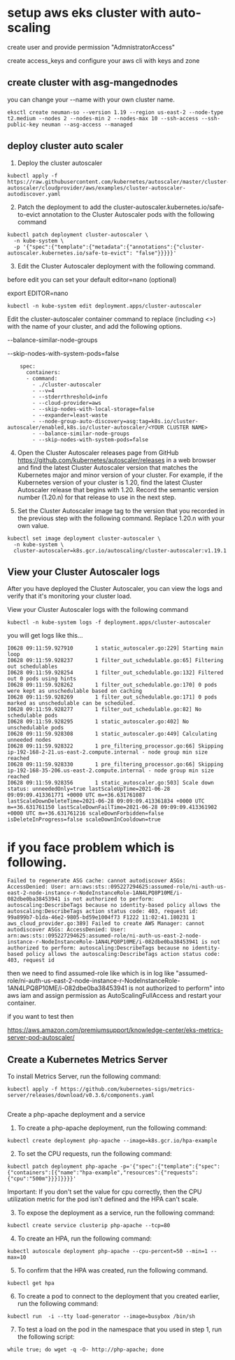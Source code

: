 # setup aws eks cluster with auto-scaling

create user and provide permission "AdmnistratorAccess"

create access_keys and configure your aws cli with keys and zone

## create cluster with asg-mangednodes
you can change your --name with your own cluster name.

```
eksctl create neuman-so --version 1.19 --region us-east-2 --node-type t2.medium --nodes 2 --nodes-min 2 --nodes-max 10 --ssh-access --ssh-public-key neuman --asg-access --managed

```

## deploy cluster auto scaler
1. Deploy the cluster autoscaler

```
kubectl apply -f https://raw.githubusercontent.com/kubernetes/autoscaler/master/cluster-autoscaler/cloudprovider/aws/examples/cluster-autoscaler-autodiscover.yaml

```
2. Patch the deployment to add the cluster-autoscaler.kubernetes.io/safe-to-evict annotation to the Cluster Autoscaler pods with the following command

```
kubectl patch deployment cluster-autoscaler \
  -n kube-system \
  -p '{"spec":{"template":{"metadata":{"annotations":{"cluster-autoscaler.kubernetes.io/safe-to-evict": "false"}}}}}'

```
3. Edit the Cluster Autoscaler deployment with the following command.

before edit you can set your default  editor=nano (optional)

export EDITOR=nano

```
kubectl -n kube-system edit deployment.apps/cluster-autoscaler

```
Edit the cluster-autoscaler container command to replace <YOUR CLUSTER NAME> (including <>) with the name of your cluster, and add the following options.

--balance-similar-node-groups

--skip-nodes-with-system-pods=false

```
    spec:
      containers:
      - command:
        - ./cluster-autoscaler
        - --v=4
        - --stderrthreshold=info
        - --cloud-provider=aws
        - --skip-nodes-with-local-storage=false
        - --expander=least-waste
        - --node-group-auto-discovery=asg:tag=k8s.io/cluster-autoscaler/enabled,k8s.io/cluster-autoscaler/<YOUR CLUSTER NAME>
        - --balance-similar-node-groups
        - --skip-nodes-with-system-pods=false

```
4. Open the Cluster Autoscaler releases page from GitHub https://github.com/kubernetes/autoscaler/releases in a web browser and find the latest Cluster Autoscaler version that matches the Kubernetes major and minor version of your cluster. For example, if the Kubernetes version of your cluster is 1.20, find the latest Cluster Autoscaler release that begins with 1.20. Record the semantic version number (1.20.n) for that release to use in the next step.

5. Set the Cluster Autoscaler image tag to the version that you recorded in the previous step with the following command. Replace 1.20.n with your own value.

```
kubectl set image deployment cluster-autoscaler \
  -n kube-system \
  cluster-autoscaler=k8s.gcr.io/autoscaling/cluster-autoscaler:v1.19.1

```
## View your Cluster Autoscaler logs
After you have deployed the Cluster Autoscaler, you can view the logs and verify that it's monitoring your cluster load.

View your Cluster Autoscaler logs with the following command

```
kubectl -n kube-system logs -f deployment.apps/cluster-autoscaler

```
you will get logs like this...

```
I0628 09:11:59.927910       1 static_autoscaler.go:229] Starting main loop
I0628 09:11:59.928237       1 filter_out_schedulable.go:65] Filtering out schedulables
I0628 09:11:59.928254       1 filter_out_schedulable.go:132] Filtered out 0 pods using hints
I0628 09:11:59.928262       1 filter_out_schedulable.go:170] 0 pods were kept as unschedulable based on caching
I0628 09:11:59.928269       1 filter_out_schedulable.go:171] 0 pods marked as unschedulable can be scheduled.
I0628 09:11:59.928277       1 filter_out_schedulable.go:82] No schedulable pods
I0628 09:11:59.928295       1 static_autoscaler.go:402] No unschedulable pods
I0628 09:11:59.928308       1 static_autoscaler.go:449] Calculating unneeded nodes
I0628 09:11:59.928322       1 pre_filtering_processor.go:66] Skipping ip-192-168-2-21.us-east-2.compute.internal - node group min size reached
I0628 09:11:59.928330       1 pre_filtering_processor.go:66] Skipping ip-192-168-35-206.us-east-2.compute.internal - node group min size reached
I0628 09:11:59.928356       1 static_autoscaler.go:503] Scale down status: unneededOnly=true lastScaleUpTime=2021-06-28 09:09:09.413361771 +0000 UTC m=+36.631761087 lastScaleDownDeleteTime=2021-06-28 09:09:09.413361834 +0000 UTC m=+36.631761150 lastScaleDownFailTime=2021-06-28 09:09:09.413361902 +0000 UTC m=+36.631761216 scaleDownForbidden=false isDeleteInProgress=false scaleDownInCooldown=true
```
# if you face problem which is following.
```
Failed to regenerate ASG cache: cannot autodiscover ASGs: AccessDenied: User: arn:aws:sts::095227294625:assumed-role/ni-auth-us-east-2-node-instance-r-NodeInstanceRole-1AN4LPQ8P10ME/i-082dbe0ba38453941 is not authorized to perform: autoscaling:DescribeTags because no identity-based policy allows the autoscaling:DescribeTags action status code: 403, request id: 99a899b7-b1da-46e2-9805-bd59e1004f73 F1222 11:02:41.180231 1 aws_cloud_provider.go:389] Failed to create AWS Manager: cannot autodiscover ASGs: AccessDenied: User: arn:aws:sts::095227294625:assumed-role/ni-auth-us-east-2-node-instance-r-NodeInstanceRole-1AN4LPQ8P10ME/i-082dbe0ba38453941 is not authorized to perform: autoscaling:DescribeTags because no identity-based policy allows the autoscaling:DescribeTags action status code: 403, request id
```
then  we need to find assumed-role like  which is in log like "assumed-role/ni-auth-us-east-2-node-instance-r-NodeInstanceRole-1AN4LPQ8P10ME/i-082dbe0ba38453941 is not authorized to perform" into aws iam and assign permission as AutoScalingFullAccess and restart your container.

if you want to test then 

https://aws.amazon.com/premiumsupport/knowledge-center/eks-metrics-server-pod-autoscaler/

## Create a Kubernetes Metrics Server

To install Metrics Server, run the following command:

```
kubectl apply -f https://github.com/kubernetes-sigs/metrics-server/releases/download/v0.3.6/components.yaml


```

Create a php-apache deployment and a service

1.    To create a php-apache deployment, run the following command:

```
kubectl create deployment php-apache --image=k8s.gcr.io/hpa-example
```

2.    To set the CPU requests, run the following command:

```
kubectl patch deployment php-apache -p='{"spec":{"template":{"spec":{"containers":[{"name":"hpa-example","resources":{"requests":{"cpu":"500m"}}}]}}}}'

```
Important: If you don't set the value for cpu correctly, then the CPU utilization metric for the pod isn't defined and the HPA can't scale.

3.    To expose the deployment as a service, run the following command:
```
kubectl create service clusterip php-apache --tcp=80
```
4.    To create an HPA, run the following command:

```
kubectl autoscale deployment php-apache --cpu-percent=50 --min=1 --max=10

```
5.    To confirm that the HPA was created, run the following command.

```
kubectl get hpa
```
6.    To create a pod to connect to the deployment that you created earlier, run the following command:

```
kubectl run  -i --tty load-generator --image=busybox /bin/sh
```
7.    To test a load on the pod in the namespace that you used in step 1, run the following script:

```
while true; do wget -q -O- http://php-apache; done

```
